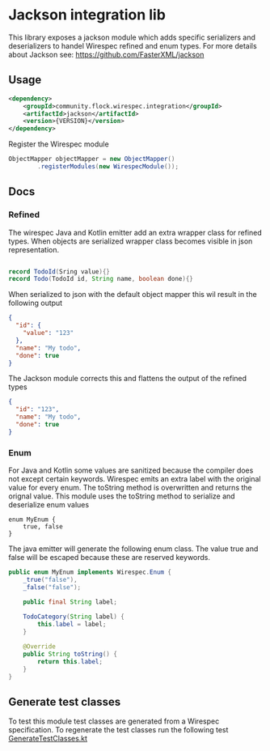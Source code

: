 # Jackson integration lib

This library exposes a jackson module which adds specific serializers and deserializers to handel Wirespec refined and enum types. For more details about Jackson see: https://github.com/FasterXML/jackson

## Usage
```xml
<dependency>
    <groupId>community.flock.wirespec.integration</groupId>
    <artifactId>jackson</artifactId>
    <version>{VERSION}</version>
</dependency>
```

Register the Wirespec module

```java
ObjectMapper objectMapper = new ObjectMapper()
        .registerModules(new WirespecModule());
```

## Docs

### Refined
The wirespec Java and Kotlin emitter add an extra wrapper class for refined types. When objects are serialized wrapper class becomes visible in json representation.

```java

record TodoId(Sring value){}
record Todo(TodoId id, String name, boolean done){}
```
When serialized to json with the default object mapper this wil result in the following output

```json
{
  "id": {
    "value": "123"
  },
  "name": "My todo",
  "done": true
}
```
The Jackson module corrects this and flattens the output of the refined types

```json
{
  "id": "123",
  "name": "My todo",
  "done": true
}
```

### Enum

For Java and Kotlin some values are sanitized because the compiler does not except certain keywords. Wirespec emits an extra label with the original value for every enum. The toString method is overwritten and returns the orignal value. This module uses the toString method to serialize and deserialize enum values

```wirespec
enum MyEnum {
    true, false 
}
```

The java emitter will generate the following enum class. The value true and false will be escaped because these are reserved keywords.

```java
public enum MyEnum implements Wirespec.Enum {
    _true("false"),
    _false("false");

    public final String label;
    
    TodoCategory(String label) {
        this.label = label;
    }

    @Override
    public String toString() {
        return this.label;
    }
}
```

## Generate test classes

To test this module test classes are generated from a Wirespec specification. To regenerate the test classes run the following test [GenerateTestClasses.kt](src%2FjvmTest%2Fkotlin%2Fcommunity%2Fflock%2Fwirespec%2Fintegration%2Fjackson%2Fkotlin%2FGenerateTestClasses.kt)
